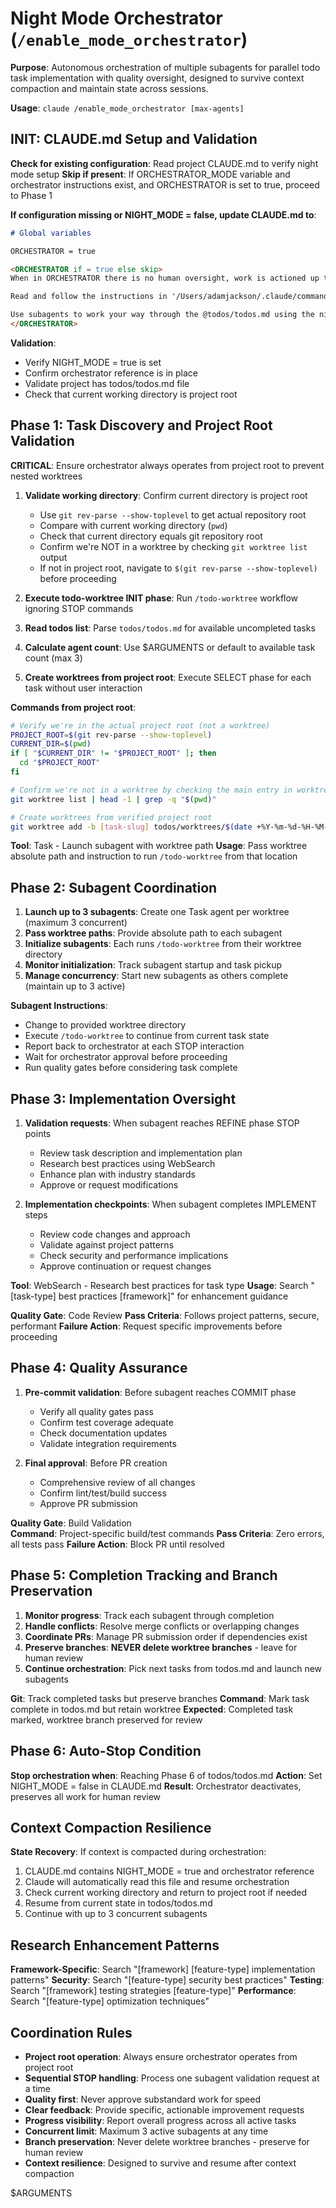 # Night Mode Orchestrator (`/enable_mode_orchestrator`)

**Purpose**: Autonomous orchestration of multiple subagents for parallel todo task implementation with quality oversight, designed to survive context compaction and maintain state across sessions.

**Usage**: `claude /enable_mode_orchestrator [max-agents]`

## INIT: CLAUDE.md Setup and Validation

**Check for existing configuration**: Read project CLAUDE.md to verify night mode setup
**Skip if present**: If ORCHESTRATOR_MODE variable and orchestrator instructions exist, and ORCHESTRATOR is set to true, proceed to Phase 1

**If configuration missing or NIGHT_MODE = false, update CLAUDE.md to**:

```markdown
# Global variables

ORCHESTRATOR = true

<ORCHESTRATOR if = true else skip>
When in ORCHESTRATOR there is no human oversight, work is actioned up to PR but worktrees are not deleted and left for review the following day.

Read and follow the instructions in '/Users/adamjackson/.claude/commands/enable_mode_orchestrator.md' for autonomous todo orchestration.

Use subagents to work your way through the @todos/todos.md using the night mode orchestrator workflow.
</ORCHESTRATOR>
```

**Validation**:

- Verify NIGHT_MODE = true is set
- Confirm orchestrator reference is in place
- Validate project has todos/todos.md file
- Check that current working directory is project root

## Phase 1: Task Discovery and Project Root Validation

**CRITICAL**: Ensure orchestrator always operates from project root to prevent nested worktrees

1. **Validate working directory**: Confirm current directory is project root

   - Use `git rev-parse --show-toplevel` to get actual repository root
   - Compare with current working directory (`pwd`)
   - Check that current directory equals git repository root
   - Confirm we're NOT in a worktree by checking `git worktree list` output
   - If not in project root, navigate to `$(git rev-parse --show-toplevel)` before proceeding

2. **Execute todo-worktree INIT phase**: Run `/todo-worktree` workflow ignoring STOP commands
3. **Read todos list**: Parse `todos/todos.md` for available uncompleted tasks
4. **Calculate agent count**: Use $ARGUMENTS or default to available task count (max 3)
5. **Create worktrees from project root**: Execute SELECT phase for each task without user interaction

**Commands from project root**:

```bash
# Verify we're in the actual project root (not a worktree)
PROJECT_ROOT=$(git rev-parse --show-toplevel)
CURRENT_DIR=$(pwd)
if [ "$CURRENT_DIR" != "$PROJECT_ROOT" ]; then
  cd "$PROJECT_ROOT"
fi

# Confirm we're not in a worktree by checking the main entry in worktree list
git worktree list | head -1 | grep -q "$(pwd)"

# Create worktrees from verified project root
git worktree add -b [task-slug] todos/worktrees/$(date +%Y-%m-%d-%H-%M-%S)-[task-slug]/ HEAD
```

**Tool**: Task - Launch subagent with worktree path
**Usage**: Pass worktree absolute path and instruction to run `/todo-worktree` from that location

## Phase 2: Subagent Coordination

1. **Launch up to 3 subagents**: Create one Task agent per worktree (maximum 3 concurrent)
2. **Pass worktree paths**: Provide absolute path to each subagent
3. **Initialize subagents**: Each runs `/todo-worktree` from their worktree directory
4. **Monitor initialization**: Track subagent startup and task pickup
5. **Manage concurrency**: Start new subagents as others complete (maintain up to 3 active)

**Subagent Instructions**:

- Change to provided worktree directory
- Execute `/todo-worktree` to continue from current task state
- Report back to orchestrator at each STOP interaction
- Wait for orchestrator approval before proceeding
- Run quality gates before considering task complete

## Phase 3: Implementation Oversight

1. **Validation requests**: When subagent reaches REFINE phase STOP points

   - Review task description and implementation plan
   - Research best practices using WebSearch
   - Enhance plan with industry standards
   - Approve or request modifications

2. **Implementation checkpoints**: When subagent completes IMPLEMENT steps
   - Review code changes and approach
   - Validate against project patterns
   - Check security and performance implications
   - Approve continuation or request changes

**Tool**: WebSearch - Research best practices for task type
**Usage**: Search "[task-type] best practices [framework]" for enhancement guidance

**Quality Gate**: Code Review
**Pass Criteria**: Follows project patterns, secure, performant
**Failure Action**: Request specific improvements before proceeding

## Phase 4: Quality Assurance

1. **Pre-commit validation**: Before subagent reaches COMMIT phase

   - Verify all quality gates pass
   - Confirm test coverage adequate
   - Check documentation updates
   - Validate integration requirements

2. **Final approval**: Before PR creation
   - Comprehensive review of all changes
   - Confirm lint/test/build success
   - Approve PR submission

**Quality Gate**: Build Validation  
**Command**: Project-specific build/test commands
**Pass Criteria**: Zero errors, all tests pass
**Failure Action**: Block PR until resolved

## Phase 5: Completion Tracking and Branch Preservation

1. **Monitor progress**: Track each subagent through completion
2. **Handle conflicts**: Resolve merge conflicts or overlapping changes
3. **Coordinate PRs**: Manage PR submission order if dependencies exist
4. **Preserve branches**: **NEVER delete worktree branches** - leave for human review
5. **Continue orchestration**: Pick next tasks from todos.md and launch new subagents

**Git**: Track completed tasks but preserve branches
**Command**: Mark task complete in todos.md but retain worktree
**Expected**: Completed task marked, worktree branch preserved for review

## Phase 6: Auto-Stop Condition

**Stop orchestration when**: Reaching Phase 6 of todos/todos.md
**Action**: Set NIGHT_MODE = false in CLAUDE.md
**Result**: Orchestrator deactivates, preserves all work for human review

## Context Compaction Resilience

**State Recovery**: If context is compacted during orchestration:

1. CLAUDE.md contains NIGHT_MODE = true and orchestrator reference
2. Claude will automatically read this file and resume orchestration
3. Check current working directory and return to project root if needed
4. Resume from current state in todos/todos.md
5. Continue with up to 3 concurrent subagents

## Research Enhancement Patterns

**Framework-Specific**: Search "[framework] [feature-type] implementation patterns"
**Security**: Search "[feature-type] security best practices"
**Testing**: Search "[framework] testing strategies [feature-type]"
**Performance**: Search "[feature-type] optimization techniques"

## Coordination Rules

- **Project root operation**: Always ensure orchestrator operates from project root
- **Sequential STOP handling**: Process one subagent validation request at a time
- **Quality first**: Never approve substandard work for speed
- **Clear feedback**: Provide specific, actionable improvement requests
- **Progress visibility**: Report overall progress across all active tasks
- **Concurrent limit**: Maximum 3 active subagents at any time
- **Branch preservation**: Never delete worktree branches - preserve for human review
- **Context resilience**: Designed to survive and resume after context compaction

$ARGUMENTS
